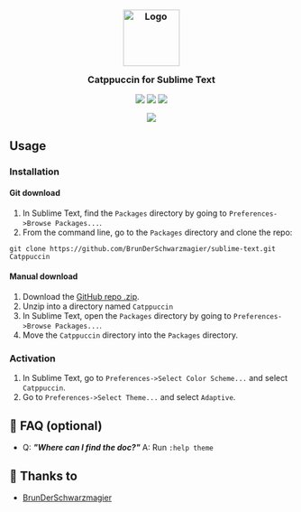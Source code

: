 <h3 align="center">
	<img src="https://raw.githubusercontent.com/catppuccin/catppuccin/dev/assets/logos/exports/1544x1544_circle.png" width="100" alt="Logo"/><br/>
	<img src="https://raw.githubusercontent.com/catppuccin/catppuccin/dev/assets/misc/transparent.png" height="30" width="0px"/>
	Catppuccin for Sublime Text
	<img src="https://raw.githubusercontent.com/catppuccin/catppuccin/dev/assets/misc/transparent.png" height="30" width="0px"/>
</h3>

<p align="center">
    <a href="https://github.com/BrunDerSchwarzmagier/sublime-text/stargazers"><img src="https://img.shields.io/github/stars/BrunDerSchwarzmagier/sublime-text?colorA=1e1e28&colorB=c9cbff&style=for-the-badge&logo=starship style=for-the-badge"></a>
    <a href="https://github.com/BrunDerSchwarzmagier/sublime-text/issues"><img src="https://img.shields.io/github/issues/BrunDerSchwarzmagier/sublime-text?colorA=1e1e28&colorB=f7be95&style=for-the-badge"></a>
    <a href="https://github.com/BrunDerSchwarzmagier/sublime-text/contributors"><img src="https://img.shields.io/github/contributors/BrunDerSchwarzmagier/sublime-text?colorA=1e1e28&colorB=b1e1a6&style=for-the-badge"></a>
</p>

<p align="center">
  <img src="https://raw.githubusercontent.com/BrunDerSchwarzmagier/sublime-text/main/assets/ss.png"/>
</p>

## Usage

### Installation

#### Git download
1. In Sublime Text, find the `Packages` directory by going to `Preferences->Browse Packages...`.
2. From the command line, go to the `Packages` directory and clone the repo:
```
git clone https://github.com/BrunDerSchwarzmagier/sublime-text.git Catppuccin
```

#### Manual download
1. Download the [GitHub repo .zip](https://github.com/BrunDerSchwarzmagier/sublime-text/archive/refs/heads/main.zip).
2. Unzip into a directory named `Catppuccin`
3. In Sublime Text, open the `Packages` directory by going to `Preferences->Browse Packages...`.
4. Move the `Catppuccin` directory into the `Packages` directory.

### Activation
1. In Sublime Text, go to `Preferences->Select Color Scheme...` and select `Catppuccin`.
2. Go to `Preferences->Select Theme...` and select `Adaptive`.

## 🙋 FAQ (optional)

- Q: **_"Where can I find the doc?"_**
  A: Run `:help theme`

## 💝 Thanks to

- [BrunDerSchwarzmagier](https://github.com/BrunDerSchwarzmagier)
